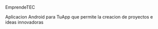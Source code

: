 EmprendeTEC

Aplicacion Android para TuApp que permite la creacion de proyectos e ideas innovadoras
